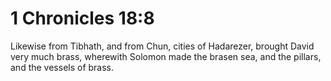 # 1 Chronicles 18:8

Likewise from Tibhath, and from Chun, cities of Hadarezer, brought David very much brass, wherewith Solomon made the brasen sea, and the pillars, and the vessels of brass.